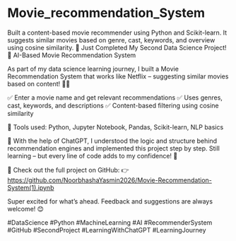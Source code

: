 # Movie_recommendation_System
Built a content-based movie recommender using Python and Scikit-learn. It suggests similar movies based on genre, cast, keywords, and overview using cosine similarity.
🚀 Just Completed My Second Data Science Project!
🎥 AI-Based Movie Recommendation System

As part of my data science learning journey, I built a Movie Recommendation System that works like Netflix – suggesting similar movies based on content! 🧠✨

✅ Enter a movie name and get relevant recommendations
✅ Uses genres, cast, keywords, and descriptions
✅ Content-based filtering using cosine similarity

🧰 Tools used: Python, Jupyter Notebook, Pandas, Scikit-learn, NLP basics

🤝 With the help of ChatGPT, I understood the logic and structure behind recommendation engines and implemented this project step by step. Still learning – but every line of code adds to my confidence! 💪

🔗 Check out the full project on GitHub:
👉 https://github.com/NoorbhashaYasmin2026/Movie-Recommendation-System(1).ipynb

Super excited for what’s ahead. Feedback and suggestions are always welcome! 😊

#DataScience #Python #MachineLearning #AI #RecommenderSystem #GitHub #SecondProject #LearningWithChatGPT #LearningJourney
